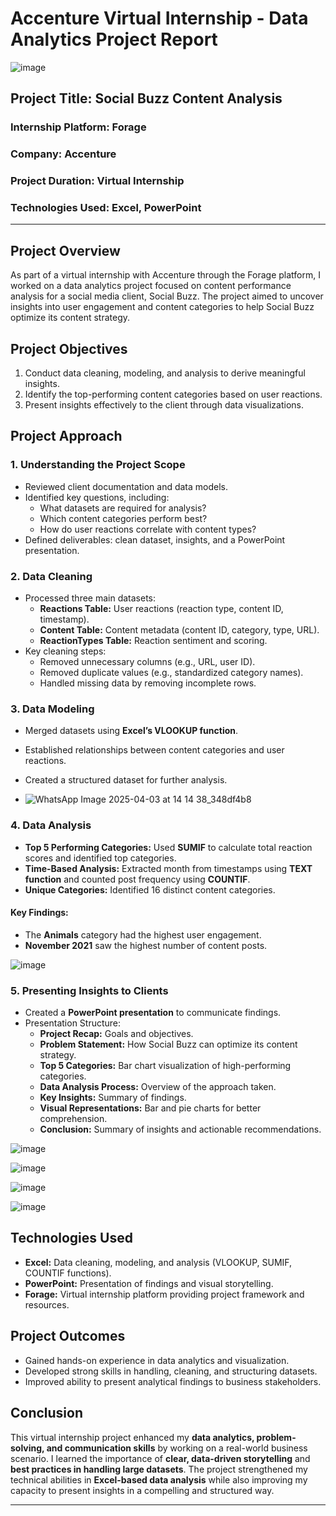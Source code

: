 # Accenture Virtual Internship - Data Analytics Project Report

![image](https://github.com/user-attachments/assets/ef9db4e5-0647-4211-9b56-c127eb06da81)


## Project Title: Social Buzz Content Analysis

### Internship Platform: Forage  
### Company: Accenture  
### Project Duration: Virtual Internship  
### Technologies Used: Excel, PowerPoint  

---

## Project Overview
As part of a virtual internship with Accenture through the Forage platform, I worked on a data analytics project focused on content performance analysis for a social media client, Social Buzz. The project aimed to uncover insights into user engagement and content categories to help Social Buzz optimize its content strategy.

## Project Objectives
1. Conduct data cleaning, modeling, and analysis to derive meaningful insights.
2. Identify the top-performing content categories based on user reactions.
3. Present insights effectively to the client through data visualizations.

## Project Approach
### 1. Understanding the Project Scope
- Reviewed client documentation and data models.
- Identified key questions, including: 
  - What datasets are required for analysis?
  - Which content categories perform best?
  - How do user reactions correlate with content types?
- Defined deliverables: clean dataset, insights, and a PowerPoint presentation.

### 2. Data Cleaning
- Processed three main datasets:
  - **Reactions Table:** User reactions (reaction type, content ID, timestamp).
  - **Content Table:** Content metadata (content ID, category, type, URL).
  - **ReactionTypes Table:** Reaction sentiment and scoring.
- Key cleaning steps:
  - Removed unnecessary columns (e.g., URL, user ID).
  - Removed duplicate values (e.g., standardized category names).
  - Handled missing data by removing incomplete rows.

### 3. Data Modeling
- Merged datasets using **Excel’s VLOOKUP function**.
- Established relationships between content categories and user reactions.
- Created a structured dataset for further analysis.

- ![WhatsApp Image 2025-04-03 at 14 14 38_348df4b8](https://github.com/user-attachments/assets/a0001c1b-e805-4128-9947-bb82751b8be0)


### 4. Data Analysis
- **Top 5 Performing Categories:** Used **SUMIF** to calculate total reaction scores and identified top categories.
- **Time-Based Analysis:** Extracted month from timestamps using **TEXT function** and counted post frequency using **COUNTIF**.
- **Unique Categories:** Identified 16 distinct content categories.

#### Key Findings:
- The **Animals** category had the highest user engagement.
- **November 2021** saw the highest number of content posts.

![image](https://github.com/user-attachments/assets/c6dc0058-8d6a-47ae-a215-0965b8e6481d)

### 5. Presenting Insights to Clients
- Created a **PowerPoint presentation** to communicate findings.
- Presentation Structure:
  - **Project Recap:** Goals and objectives.
  - **Problem Statement:** How Social Buzz can optimize its content strategy.
  - **Top 5 Categories:** Bar chart visualization of high-performing categories.
  - **Data Analysis Process:** Overview of the approach taken.
  - **Key Insights:** Summary of findings.
  - **Visual Representations:** Bar and pie charts for better comprehension.
  - **Conclusion:** Summary of insights and actionable recommendations.

![image](https://github.com/user-attachments/assets/bbf4979a-a99f-42d3-a7ae-009fb73f2209)

![image](https://github.com/user-attachments/assets/17040cd8-244e-4409-8a30-bc8761ae86a2)

![image](https://github.com/user-attachments/assets/6aef1699-fa96-409a-a764-7b98a299c2b6)

![image](https://github.com/user-attachments/assets/8fcd42b2-b94e-426c-b1f4-004239bb61a2)


## Technologies Used
- **Excel:** Data cleaning, modeling, and analysis (VLOOKUP, SUMIF, COUNTIF functions).
- **PowerPoint:** Presentation of findings and visual storytelling.
- **Forage:** Virtual internship platform providing project framework and resources.

## Project Outcomes
- Gained hands-on experience in data analytics and visualization.
- Developed strong skills in handling, cleaning, and structuring datasets.
- Improved ability to present analytical findings to business stakeholders.

## Conclusion
This virtual internship project enhanced my **data analytics, problem-solving, and communication skills** by working on a real-world business scenario. I learned the importance of **clear, data-driven storytelling** and **best practices in handling large datasets**. The project strengthened my technical abilities in **Excel-based data analysis** while also improving my capacity to present insights in a compelling and structured way.

---
